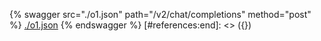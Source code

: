 [#references:start]: <> ({ "template": "openapi" })
{% swagger src="./o1.json" path="/v2/chat/completions" method="post" %}
[./o1.json](./o1.json)
{% endswagger %}
[#references:end]: <> ({})